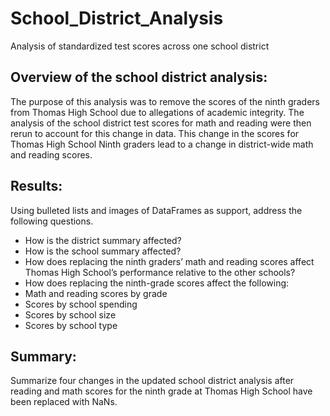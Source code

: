 # School_District_Analysis
Analysis of standardized test scores across one school district

## Overview of the school district analysis: 
The purpose of this analysis was to remove the scores of the ninth graders from Thomas High School due to allegations of academic integrity. The analysis of the school district test scores for math and reading were then rerun to account for this change in data. This change in the scores for Thomas High School Ninth graders lead to a change in district-wide math and reading scores.

## Results: 
Using bulleted lists and images of DataFrames as support, address the following questions.

- How is the district summary affected?
- How is the school summary affected?
- How does replacing the ninth graders’ math and reading scores affect Thomas High School’s performance relative to the other schools?
- How does replacing the ninth-grade scores affect the following:
- Math and reading scores by grade
- Scores by school spending
- Scores by school size
- Scores by school type

## Summary: 
Summarize four changes in the updated school district analysis after reading and math scores for the ninth grade at Thomas High School have been replaced with NaNs.
